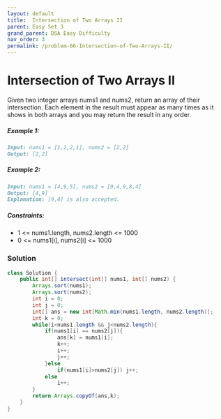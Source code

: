 ```yaml
---
layout: default
title:  Intersection of Two Arrays II
parent: Easy Set 3
grand_parent: DSA Easy Difficulty
nav_order: 3
permalink: /problem-66-Intersection-of-Two-Arrays-II/
---
```

# Intersection of Two Arrays II

Given two integer arrays nums1 and nums2, return an array of their intersection. Each element in the result must appear as many times as it shows in both arrays and you may return the result in any order.

##### Example 1:
```markdown
Input: nums1 = [1,2,2,1], nums2 = [2,2]
Output: [2,2]
```
##### Example 2:
```markdown
Input: nums1 = [4,9,5], nums2 = [9,4,9,8,4]
Output: [4,9]
Explanation: [9,4] is also accepted.
```
##### Constraints:
* 1 <= nums1.length, nums2.length <= 1000
* 0 <= nums1[i], nums2[i] <= 1000
 
### Solution
```java
class Solution {
    public int[] intersect(int[] nums1, int[] nums2) {
        Arrays.sort(nums1);
        Arrays.sort(nums2);
        int i = 0;
        int j = 0;
        int[] ans = new int[Math.min(nums1.length, nums2.length)];
        int k = 0;
        while(i<nums1.length && j<nums2.length){
            if(nums1[i] == nums2[j]){
                ans[k] = nums1[i];
                k++;
                i++;
                j++;
            }else 
                if(nums1[i]>nums2[j]) j++;
            else
                i++;
        }
        return Arrays.copyOf(ans,k);
    }
}
```